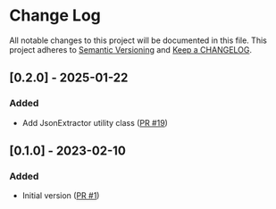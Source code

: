 # Change Log

All notable changes to this project will be documented in this file. This project adheres to [Semantic Versioning](http://semver.org/) and [Keep a CHANGELOG](http://keepachangelog.com/).

## [0.2.0] - 2025-01-22

### Added

- Add JsonExtractor utility class ([PR #19](https://github.com/ponylang/json/pull/19))

## [0.1.0] - 2023-02-10

### Added

- Initial version ([PR #1](https://github.com/ponylang/json/pull/1))

